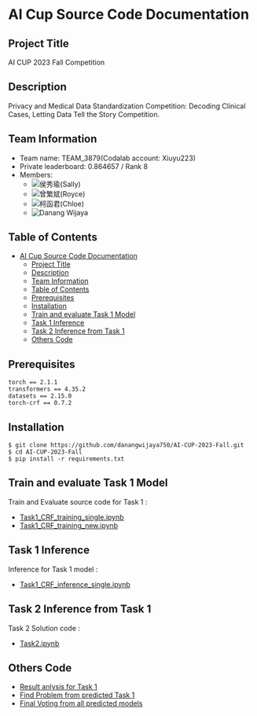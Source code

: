 # AI Cup Source Code Documentation

## Project Title
AI CUP 2023 Fall Competition

## Description
Privacy and Medical Data Standardization Competition: Decoding Clinical Cases, Letting Data Tell the Story Competition.

## Team Information
  - Team name: TEAM_3879(Codalab account: Xiuyu223)
  - Private leaderboard: 0.864657 / Rank 8
  - Members: 
    - ![侯秀瑜(Sally)](https://github.com/Xiuyu223)  
    - ![曾繁斌(Royce)](https://github.com/trueroyce) 
    - ![柯函君(Chloe)](https://github.com/hanchunkk)
    - ![Danang Wijaya](https://github.com/danangwijaya750/)

## Table of Contents

- [AI Cup Source Code Documentation](#ai-cup-source-code-documentation)
  - [Project Title](#project-title)
  - [Description](#description)
  - [Team Information](#team-information)
  - [Table of Contents](#table-of-contents)
  - [Prerequisites](#prerequisites)
  - [Installation](#installation)
  - [Train and evaluate Task 1 Model](#train-and-evaluate-task-1-model)
  - [Task 1 Inference](#task-1-inference)
  - [Task 2 Inference from Task 1](#task-2-inference-from-task-1)
  - [Others Code](#others-code)

## Prerequisites
    torch == 2.1.1
    transformers == 4.35.2
    datasets == 2.15.0
    torch-crf == 0.7.2 

## Installation
    $ git clone https://github.com/danangwijaya750/AI-CUP-2023-Fall.git
    $ cd AI-CUP-2023-Fall
    $ pip install -r requirements.txt
    

## Train and evaluate Task 1 Model
  Train and Evaluate source code for Task 1  :
  - [Task1_CRF_training_single.ipynb](https://github.com/danangwijaya750/AI-CUP-2023-Fall/blob/master/src/Task1_CRF_training_single.ipynb)
  - [Task1_CRF_training_new.ipynb](https://github.com/danangwijaya750/AI-CUP-2023-Fall/blob/master/src/Task1_CRF_training_new.ipynb)

## Task 1 Inference
  Inference for Task 1 model :
  - [Task1_CRF_inference_single.ipynb](https://github.com/danangwijaya750/AI-CUP-2023-Fall/blob/master/src/Task1_CRF_inference_single.ipynb)

## Task 2 Inference from Task 1
   Task 2 Solution code :
  - [Task2.ipynb](https://github.com/danangwijaya750/AI-CUP-2023-Fall/blob/master/src/Task2.ipynb)
  
## Others Code 
  - [Result anlysis for Task 1](https://github.com/danangwijaya750/AI-CUP-2023-Fall/blob/master/src/Result_analysis.ipynb)
  - [Find Problem from predicted Task 1](https://github.com/danangwijaya750/AI-CUP-2023-Fall/blob/master/src/Find_problem.ipynb)
  - [Final Voting from all predicted models](https://github.com/danangwijaya750/AI-CUP-2023-Fall/blob/master/src/Final_voting.ipynb)